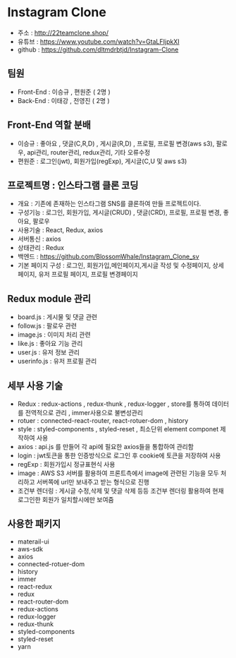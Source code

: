 # Instagram Clone
- 주소 : http://22teamclone.shop/
- 유튜브 : https://www.youtube.com/watch?v=GtaLFIjpkXI
- github : https://github.com/dltmdrbtjd/Instagram-Clone

## 팀원
- Front-End : 이승규 , 편원준 ( 2명 )
- Back-End : 이태강 , 전영진 ( 2명 )

## Front-End 역할 분배
- 이승규 : 좋아요 , 댓글(C,R,D) , 게시글(R,D) , 프로필, 프로필 변경(aws s3), 팔로우, api관리, router관리, redux관리, 기타 오류수정
- 편원준 : 로그인(jwt), 회원가입(regExp), 게시글(C,U 및 aws s3)

## 프로젝트명 : 인스타그램 클론 코딩
- 개요 : 기존에 존재하는 인스타그램 SNS를 클론하여 만들 프로젝트이다.
- 구성기능 : 로그인, 회원가입, 게시글(CRUD) , 댓글(CRD), 프로필, 프로필 변경, 좋아요, 팔로우
- 사용기술 : React, Redux, axios
- 서버통신 : axios
- 상태관리 : Redux
- 백엔드 : https://github.com/BlossomWhale/Instagram_Clone_sv
- 기본 페이지 구성 : 로그인, 회원가입,메인페이지,게시글 작성 및 수정페이지, 상세페이지, 유저 프로필 페이지, 프로필 변경페이지

## Redux module 관리
- board.js : 게시물 및 댓글 관련
- follow.js : 팔로우 관련
- image.js : 이미지 처리 관련
- like.js : 좋아요 기능 관리
- user.js : 유저 정보 관리
- userinfo.js : 유저 프로필 관리

## 세부 사용 기술
- Redux : redux-actions , redux-thunk , redux-logger , store를 통하여 데이터를 전역적으로 관리 , immer사용으로 불변성관리
- rotuer : connected-react-router, react-rotuer-dom , history
- style : styled-components , styled-reset , 최소단위 element componet 제작하여 사용
- axios : api.js 를 만들어 각 api에 필요한 axios들을 통합하여 관리함
- login : jwt토큰을 통한 인증방식으로 로그인 후 cookie에 토큰을 저장하여 사용
- regExp : 회원가입시 정규표현식 사용
- image : AWS S3 서버를 활용하여 프론트측에서 image에 관련된 기능을 모두 처리하고 서버쪽에 url만 보내주고 받는 형식으로 진행
- 조건부 렌더링 : 게시글 수정,삭제 및 댓글 삭제 등등 조건부 렌더링 활용하여 현재 로그인한 회원가 일치할시에만 보여줌

## 사용한 패키지
- materail-ui
- aws-sdk
- axios
- connected-rotuer-dom
- history
- immer
- react-redux
- redux
- react-router-dom
- redux-actions
- redux-logger
- redux-thunk
- styled-components
- styled-reset
- yarn
